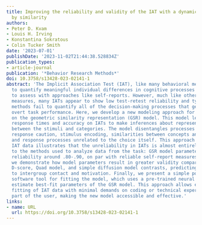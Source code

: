 ```yaml
---
title: Improving the reliability and validity of the IAT with a dynamic model driven
  by similarity
authors:
- Peter D. Kvam
- Louis H. Irving
- Konstantina Sokratous
- Colin Tucker Smith
date: '2023-07-01'
publishDate: '2023-11-02T21:44:38.528834Z'
publication_types:
- article-journal
publication: '*Behavior Research Methods*'
doi: 10.3758/s13428-023-02141-1
abstract: 'The Implicit Association Test (IAT), like many behavioral measures, seeks
  to quantify meaningful individual differences in cognitive processes that are difficult
  to assess with approaches like self-reports. However, much like other behavioral
  measures, many IATs appear to show low test-retest reliability and typical scoring
  methods fail to quantify all of the decision-making processes that generate the
  overt task performance. Here, we develop a new modeling approach for IATs based
  on the geometric similarity representation (GSR) model. This model leverages both
  response times and accuracy on IATs to make inferences about representational similarity
  between the stimuli and categories. The model disentangles processes related to
  response caution, stimulus encoding, similarities between concepts and categories,
  and response processes unrelated to the choice itself. This approach to analyzing
  IAT data illustrates that the unreliability in IATs is almost entirely attributable
  to the methods used to analyze data from the task: GSR model parameters show test-retest
  reliability around .80-.90, on par with reliable self-report measures. Furthermore,
  we demonstrate how model parameters result in greater validity compared to the IAT
  D-score, Quad model, and simple diffusion model contrasts, predicting outcomes related
  to intergroup contact and motivation. Finally, we present a simple point-and-click
  software tool for fitting the model, which uses a pre-trained neural network to
  estimate best-fit parameters of the GSR model. This approach allows easy and instantaneous
  fitting of IAT data with minimal demands on coding or technical expertise on the
  part of the user, making the new model accessible and effective.'
links:
- name: URL
  url: https://doi.org/10.3758/s13428-023-02141-1
---
```

